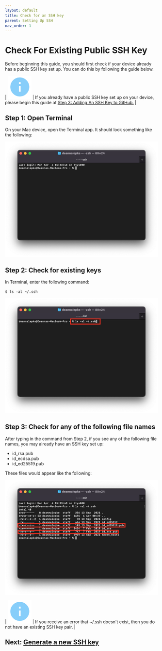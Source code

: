 ```yaml
---
layout: default
title: Check for an SSH key
parent: Setting Up SSH
nav_order: 1
---
```


# Check For Existing Public SSH Key

Before beginning this guide, you should first check if your device already has a public SSH key set up. You can do this by following the guide below.  

|  ![](../../assets/images/info.png) | If you already have a public SSH key set up on your device, please begin this guide at [Step 3: Adding An SSH Key to GitHub.](https://dlepke.github.io/Deanna-Wilson-Ray/docs/settingUpSSH/SSHinGithub/) |  


## Step 1: Open Terminal

On your Mac device, open the Terminal app. It should look something like the following:

![](../../assets/images/Terminal-start.png)


## Step 2: Check for existing keys

In Terminal, enter the following command:  

`$ ls -al ~/.ssh`

![](../../assets/images/Terminal-enter-command-check-ssh.png)


## Step 3: Check for any of the following file names

After typing in the command from Step 2, if you see any of the following file names, you may already have an SSH key set up:

* id_rsa.pub
* id_ecdsa.pub
* id_ed25519.pub

These files would appear like the following:

![](../../assets/images/Terminal-check-for-ssh.png)


|  ![](../../assets/images/info.png) | If you receive an error that ~/.ssh doesn't exist, then you do not have an existing SSH key pair. |  


## Next: [Generate a new SSH key](https://dlepke.github.io/Deanna-Wilson-Ray/docs/settingUpSSH/generateSSHKey/)